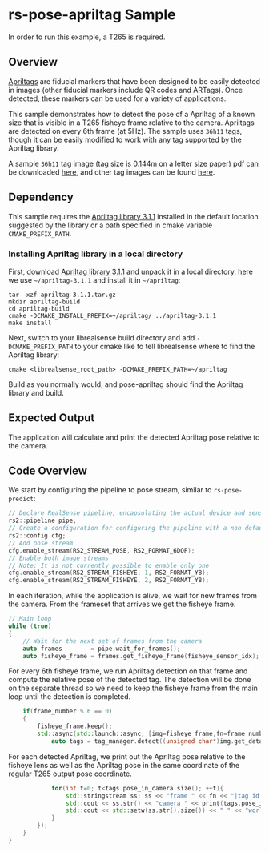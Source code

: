 # rs-pose-apriltag Sample

In order to run this example, a T265 is required.

## Overview

[Apriltags](https://april.eecs.umich.edu/software/apriltag) are fiducial markers that have been designed to be easily detected in images (other fiducial markers include QR codes and ARTags). Once detected, these markers can be used for a variety of applications.

This sample demonstrates how to detect the pose of a Apriltag of a known size that is visible in a T265 fisheye frame relative to the camera. Apriltags are detected on every 6th frame (at 5Hz). The sample uses `36h11` tags, though it can be easily modified to work with any tag supported by the Apriltag library. 

A sample `36h11` tag image (tag size is 0.144m on a letter size paper) pdf can be downloaded [here](./tag36_11_00000_out180mm_in144mm.pdf), and other tag images can be found [here](https://github.com/AprilRobotics/apriltag-imgs). 

## Dependency

This sample requires the [Apriltag library 3.1.1](https://github.com/AprilRobotics/apriltag/tree/3.1.1)  installed in the default location suggested by the library or a path specified in cmake variable `CMAKE_PREFIX_PATH`.

### Installing Apriltag library in a local directory

First, download [Apriltag library 3.1.1](https://github.com/AprilRobotics/apriltag/tree/3.1.1) and unpack it in a local directory, here we use `~/apriltag-3.1.1` and install it in `~/apriltag`:

```
tar -xzf apriltag-3.1.1.tar.gz
mkdir apriltag-build
cd apriltag-build
cmake -DCMAKE_INSTALL_PREFIX=~/apriltag/ ../apriltag-3.1.1
make install
```

Next, switch to your librealsense build directory and add `-DCMAKE_PREFIX_PATH` to your cmake like to tell librealsense where to find the Apriltag library:

```
cmake <librealsense_root_path> -DCMAKE_PREFIX_PATH=~/apriltag
```

Build as you normally would, and pose-apriltag should find the
Apriltag library and build.

## Expected Output

The application will calculate and print the detected Apriltag pose relative to the camera.

## Code Overview

We start by configuring the pipeline to pose stream, similar to `rs-pose-predict`:
```cpp
// Declare RealSense pipeline, encapsulating the actual device and sensors
rs2::pipeline pipe;
// Create a configuration for configuring the pipeline with a non default profile
rs2::config cfg;
// Add pose stream
cfg.enable_stream(RS2_STREAM_POSE, RS2_FORMAT_6DOF);
// Enable both image streams
// Note: It is not currently possible to enable only one
cfg.enable_stream(RS2_STREAM_FISHEYE, 1, RS2_FORMAT_Y8);
cfg.enable_stream(RS2_STREAM_FISHEYE, 2, RS2_FORMAT_Y8);
```

In each iteration, while the application is alive, we wait for new frames from the camera. From the frameset that arrives we get the fisheye frame.
```cpp
// Main loop
while (true)
{
    // Wait for the next set of frames from the camera
    auto frames        = pipe.wait_for_frames();
    auto fisheye_frame = frames.get_fisheye_frame(fisheye_sensor_idx);
```

For every 6th fisheye frame, we run Apriltag detection on that frame and compute the relative pose of the detected tag.
The detection will be done on the separate thread so we need to keep the fisheye frame from the main loop until the detection is completed.
```cpp
    if(frame_number % 6 == 0)
    {
        fisheye_frame.keep();
        std::async(std::launch::async, [img=fisheye_frame,fn=frame_number,pose=camera_pose,&tag_manager](){
            auto tags = tag_manager.detect((unsigned char*)img.get_data(), &pose);
```

For each detected Apriltag, we print out the Apriltag pose relative to the fisheye lens as well as the Apriltag pose in the same coordinate of the regular T265 output pose coordinate.
```cpp
            for(int t=0; t<tags.pose_in_camera.size(); ++t){
                std::stringstream ss; ss << "frame " << fn << "|tag id: " << tags.get_id(t) << "|";
                std::cout << ss.str() << "camera " << print(tags.pose_in_camera[t]) << std::endl;
                std::cout << std::setw(ss.str().size()) << " " << "world  "<< print(tags.pose_in_world[t]) << std::endl << std::endl;
            }
        });
    }
}
```
